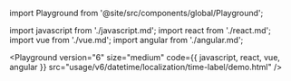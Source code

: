 import Playground from '@site/src/components/global/Playground';

import javascript from './javascript.md';
import react from './react.md';
import vue from './vue.md';
import angular from './angular.md';

<Playground
version="6"
size="medium"
code={{ javascript, react, vue, angular }}
src="usage/v6/datetime/localization/time-label/demo.html"
/>
